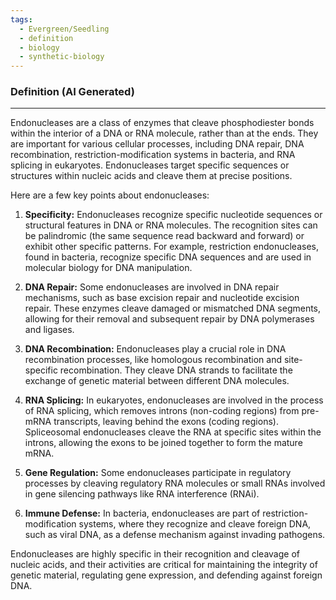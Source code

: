 ```yaml
---
tags:
  - Evergreen/Seedling
  - definition
  - biology
  - synthetic-biology
---
```


### Definition (AI Generated)
___
Endonucleases are a class of enzymes that cleave phosphodiester bonds within the interior of a DNA or RNA molecule, rather than at the ends. They are important for various cellular processes, including DNA repair, DNA recombination, restriction-modification systems in bacteria, and RNA splicing in eukaryotes. Endonucleases target specific sequences or structures within nucleic acids and cleave them at precise positions.

Here are a few key points about endonucleases:

1. **Specificity:** Endonucleases recognize specific nucleotide sequences or structural features in DNA or RNA molecules. The recognition sites can be palindromic (the same sequence read backward and forward) or exhibit other specific patterns. For example, restriction endonucleases, found in bacteria, recognize specific DNA sequences and are used in molecular biology for DNA manipulation.
    
2. **DNA Repair:** Some endonucleases are involved in DNA repair mechanisms, such as base excision repair and nucleotide excision repair. These enzymes cleave damaged or mismatched DNA segments, allowing for their removal and subsequent repair by DNA polymerases and ligases.
    
3. **DNA Recombination:** Endonucleases play a crucial role in DNA recombination processes, like homologous recombination and site-specific recombination. They cleave DNA strands to facilitate the exchange of genetic material between different DNA molecules.
    
4. **RNA Splicing:** In eukaryotes, endonucleases are involved in the process of RNA splicing, which removes introns (non-coding regions) from pre-mRNA transcripts, leaving behind the exons (coding regions). Spliceosomal endonucleases cleave the RNA at specific sites within the introns, allowing the exons to be joined together to form the mature mRNA.
    
5. **Gene Regulation:** Some endonucleases participate in regulatory processes by cleaving regulatory RNA molecules or small RNAs involved in gene silencing pathways like RNA interference (RNAi).
    
6. **Immune Defense:** In bacteria, endonucleases are part of restriction-modification systems, where they recognize and cleave foreign DNA, such as viral DNA, as a defense mechanism against invading pathogens.
    

Endonucleases are highly specific in their recognition and cleavage of nucleic acids, and their activities are critical for maintaining the integrity of genetic material, regulating gene expression, and defending against foreign DNA.